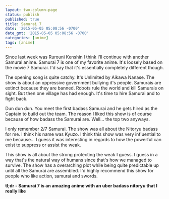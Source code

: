 ```yaml
---
layout: two-column-page
status: publish
published: true
title: Samurai 7
date: '2015-05-05 05:08:56 -0700'
date_gmt: '2015-05-05 05:08:56 -0700'
categories: [anime]
tags: [anime]
---
```

<p>Since last week was Rurouni Kenshin I think I'll continue with another Samurai anime. Samurai 7 is one of my favorite anime. It's loosely based on the movie 7 Samurai. I'd say that it's essentially completely different though.</p>
<p>The opening song is quite catchy. It's Unlimited by Aikawa Nanase. The show is about an oppressive government bullying it's people. Samurais are extinct because they are banned. Robots rule the world and kill Samurais on sight. But then one village has had enough. It's time to hire Samurai and to fight back.</p>
<p>Dun dun dun. You meet the first badass Samurai and he gets hired as the Captain to build out the team. The reason I liked this show is of course because of how badass the Samurai are. Well... the top two anyways.</p>
<p>I only remember 2&#47;7 Samurai. The show was all about the Nitoryu badass for me. I think his name was Kyuzo. I think this show was very influential to me because... I guess it was interesting in regards to how the powerful can exist to suppress or assist the weak.</p>
<p>This show is all about the strong protecting the weak I guess. I guess in a way that's the natural way of humans since that's how we managed to survive. The show has a overarching plot while being quite predictable up until all the Samurai are assembled. I'd highly recommend this show for people who like action, samurai and swords.</p>
<p><strong>tl;dr - Samurai 7 is an amazing anime with an uber badass nitoryu that I really like</strong></p>
